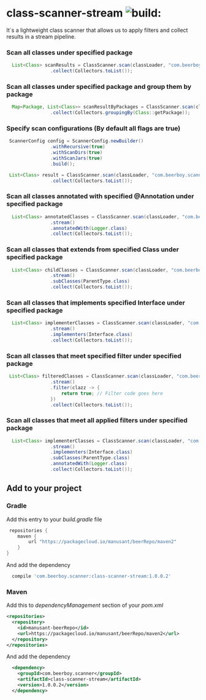 # class-scanner-stream  <img src="https://travis-ci.org/manusant/class-scanner-stream.svg?branch=master" alt="build:">
It´s a lightweight class scanner that allows us to apply filters and collect results in a stream pipeline.

### Scan all classes under specified package
```java
  List<Class> scanResults = ClassScanner.scan(classLoader, "com.beerboy.scanner")
                .collect(Collectors.toList());
```

### Scan all classes under specified package and group them by package
```java
  Map<Package, List<Class>> scanResultByPackages = ClassScanner.scan(classLoader, "com.beerboy.scanner")
                .collect(Collectors.groupingBy(Class::getPackage));
```

### Specify scan configurations (By default all flags are true)
```java
 ScannerConfig config = ScannerConfig.newBuilder()
                .withRecursive(true)
                .withScanDirs(true)
                .withScanJars(true)
                .build();

 List<Class> result = ClassScanner.scan(classLoader, "com.beerboy.scanner", config)
                .collect(Collectors.toList());
```             
                
### Scan all classes annotated with specified @Annotation under specified package
```java
  List<Class> annotatedClasses = ClassScanner.scan(classLoader, "com.beerboy.scanner")
                .stream()
                .annotatedWith(Logger.class)
                .collect(Collectors.toList());
```

### Scan all classes that extends from specified Class under specified package
```java
  List<Class> childClasses = ClassScanner.scan(classLoader, "com.beerboy.scanner")
                .stream()
                .subClasses(ParentType.class)
                .collect(Collectors.toList());
```

### Scan all classes that implements specified Interface under specified package
```java
  List<Class> implementerClasses = ClassScanner.scan(classLoader, "com.beerboy.scanner")
                .stream()
                .implementers(Interface.class)
                .collect(Collectors.toList());
```

### Scan all classes that meet specified filter under specified package
```java
 List<Class> filteredClasses = ClassScanner.scan(classLoader, "com.beerboy.scanner")
                .stream()
                .filter(clazz -> {
                    return true; // Filter code goes here
                })
                .collect(Collectors.toList());
```

### Scan all classes that meet all applied filters under specified package
```java
  List<Class> implementerClasses = ClassScanner.scan(classLoader, "com.beerboy.scanner")
                .stream()
                .implementers(Interface.class)
                .subClasses(ParentType.class)
                .annotatedWith(Logger.class)
                .collect(Collectors.toList());
```

## Add to your project
### Gradle
Add this entry to your *build.gradle* file
```groovy
 repositories {
    maven {
        url "https://packagecloud.io/manusant/beerRepo/maven2"
    }
}
```
And add the dependency
```groovy
  compile 'com.beerboy.scanner:class-scanner-stream:1.0.0.2'
```
### Maven
Add this to *dependencyManagement* section of your *pom.xml* 
```xml
<repositories>
  <repository>
    <id>manusant-beerRepo</id>
    <url>https://packagecloud.io/manusant/beerRepo/maven2</url>
  </repository>
</repositories>
```
And add the dependency
```xml
  <dependency>
    <groupId>com.beerboy.scanner</groupId>
    <artifactId>class-scanner-stream</artifactId>
    <version>1.0.0.2</version>
  </dependency>
```
